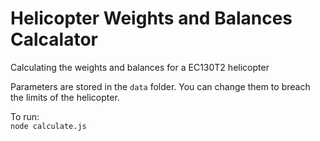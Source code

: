 # Helicopter Weights and Balances Calcalator

Calculating the weights and balances for a EC130T2 helicopter

Parameters are stored in the `data` folder. You can change them to breach the limits of the helicopter.

To run:\
`node calculate.js`
